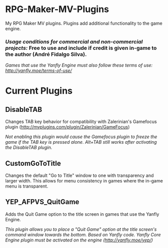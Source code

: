 # RPG-Maker-MV-Plugins
My RPG Maker MV plugins. Plugins add additional functionality to the game engine.

### *Usage conditions for commercial and non-commercial projects:* Free to use and include if credit is given in-game to the author (André Fidalgo Silva).
*Games that use the Yanfly Engine must also follow these terms of use: http://yanfly.moe/terms-of-use/*


# Current Plugins
## DisableTAB
Changes TAB key behavior for compatibility with Zalerinian's Gamefocus plugin (http://mvplugins.com/plugin/Zalerinian/GameFocus)

*Not enabling this plugin would cause the Gamefocus plugin to freeze the game if the TAB key is pressed alone. Alt+TAB still works after activating the DisableTAB plugin.*


## CustomGoToTitle
Changes the default "Go to Title" window to one with transparency and larger width. This allows for menu consistency in games where the in-game menu is transparent.

## YEP_AFPVS_QuitGame
Adds the Quit Game option to the title screen in games that use the Yanfly Engine.

 *This plugin allows you to place a "Quit Game" option at the title screen's command window towards the bottom.*
 *Based on Yanfly code.*
 *Yanfly Core Engine plugin must be activated on the engine (http://yanfly.moe/yep/)*
